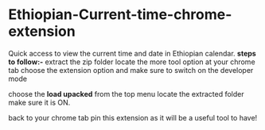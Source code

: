 # Ethiopian-Current-time-chrome-extension
Quick access to view the current time and date in Ethiopian calendar.
**steps to follow:-**
extract the zip folder
locate the more tool option at your chrome tab
choose the extension option
and make sure to switch on the developer mode

choose the **load upacked** from the top menu
locate the extracted folder make sure it is ON.

back to your chrome tab pin this extension as it will be a useful tool to have!
